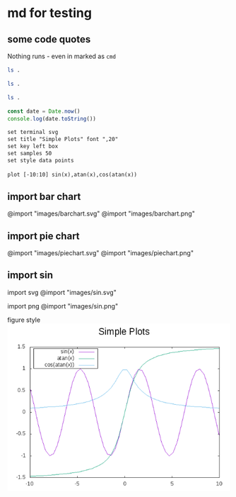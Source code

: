 # md for testing

## some code quotes

Nothing runs - even in marked as `cmd`

```bash
ls .
```

```bash {cmd}
ls .
```

```bash {cmd=true}
ls .
```

```javascript {cmd="node"}
const date = Date.now()
console.log(date.toString())
```

```gnuplot {cmd=true output="html"}
set terminal svg
set title "Simple Plots" font ",20"
set key left box
set samples 50
set style data points

plot [-10:10] sin(x),atan(x),cos(atan(x))

```

## import bar chart

@import "images/barchart.svg"
@import "images/barchart.png"

## import pie chart

@import "images/piechart.svg"
@import "images/piechart.png"

## import sin

import svg
@import "images/sin.svg"

import png
@import "images/sin.png"

figure style
![sin](./images/sin.png "sin")

